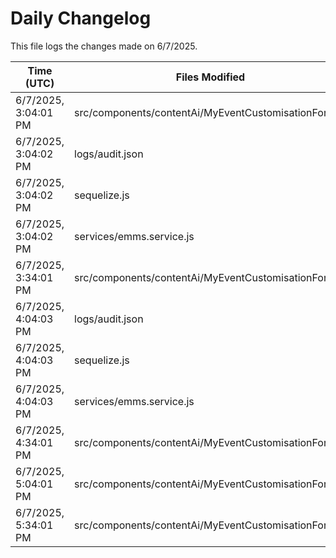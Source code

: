 # Daily Changelog

This file logs the changes made on 6/7/2025.

| Time (UTC)             | Files Modified                    | Changes (Addition/Deletion) |
|------------------------|-----------------------------------|-----------------------------|
| 6/7/2025, 3:04:01 PM | src/components/contentAi/MyEventCustomisationForm.js | 1 Additions & 1 Deletions |
| 6/7/2025, 3:04:02 PM | logs/audit.json | 15 Additions & 15 Deletions|
| 6/7/2025, 3:04:02 PM | sequelize.js | 0 Additions & 1 Deletions|
| 6/7/2025, 3:04:02 PM | services/emms.service.js | 1 Additions & 1 Deletions|
| 6/7/2025, 3:34:01 PM | src/components/contentAi/MyEventCustomisationForm.js | 1 Additions & 1 Deletions|
| 6/7/2025, 4:04:03 PM | logs/audit.json | 15 Additions & 15 Deletions|
| 6/7/2025, 4:04:03 PM | sequelize.js | 0 Additions & 1 Deletions|
| 6/7/2025, 4:04:03 PM | services/emms.service.js | 1 Additions & 1 Deletions|
| 6/7/2025, 4:34:01 PM | src/components/contentAi/MyEventCustomisationForm.js | 1 Additions & 1 Deletions|
| 6/7/2025, 5:04:01 PM | src/components/contentAi/MyEventCustomisationForm.js | 1 Additions & 1 Deletions|
| 6/7/2025, 5:34:01 PM | src/components/contentAi/MyEventCustomisationForm.js | 1 Additions & 1 Deletions|
